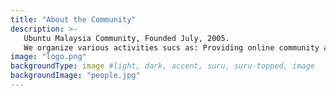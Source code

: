 ```yaml
---
title: "About the Community"
description: >-
   Ubuntu Malaysia Community, Founded July, 2005.
   We organize various activities sucs as: Providing online community and documentation service, Organizing events like seminars and conferences, Group studies and projects on Ubuntu and its related open source technologies. 
image: "logo.png"
backgroundType: image #light, dark, accent, suru, suru-topped, image
backgroundImage: "people.jpg"
---
```

